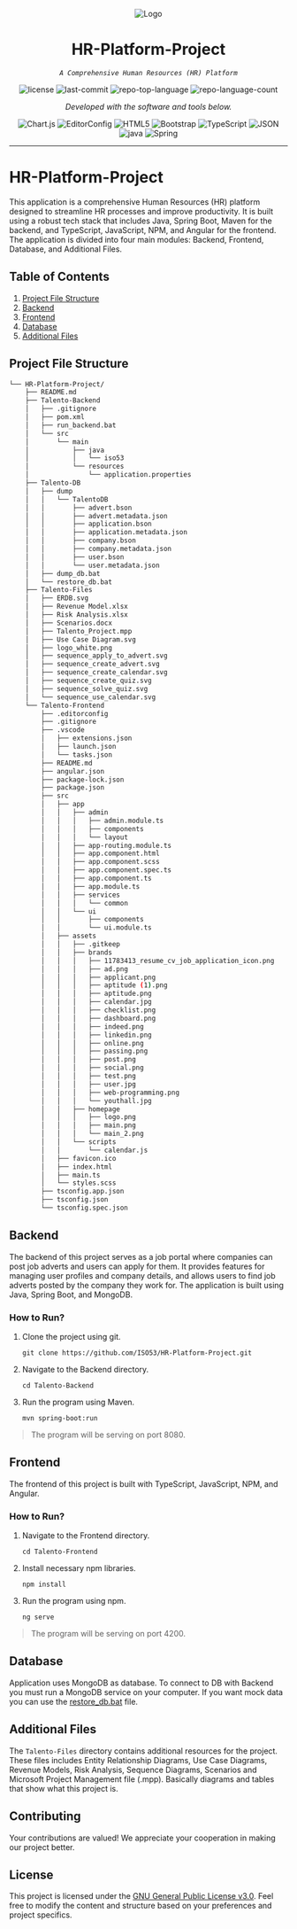<p align="center">
  <picture>
    <source srcset="Talento-Files/logo_white.png" media="(prefers-color-scheme: dark)">
    <img src="Talento-Files/logo_dark.png" alt="Logo">
  </picture>
</p>
<p align="center">
    <h1 align="center">HR-Platform-Project</h1>
</p>
<p align="center">
    <em><code>A Comprehensive Human Resources (HR) Platform</code></em>
</p>
<p align="center">
	<img src="https://img.shields.io/github/license/ISO53/HR-Platform-Project?style=flat&color=0080ff" alt="license">
	<img src="https://img.shields.io/github/last-commit/ISO53/HR-Platform-Project?style=flat&logo=git&logoColor=white&color=0080ff" alt="last-commit">
	<img src="https://img.shields.io/github/languages/top/ISO53/HR-Platform-Project?style=flat&color=0080ff" alt="repo-top-language">
	<img src="https://img.shields.io/github/languages/count/ISO53/HR-Platform-Project?style=flat&color=0080ff" alt="repo-language-count">
<p>
<p align="center">
		<em>Developed with the software and tools below.</em>
</p>
<p align="center">
	<img src="https://img.shields.io/badge/Chart.js-FF6384.svg?style=flat&logo=chartdotjs&logoColor=white" alt="Chart.js">
	<img src="https://img.shields.io/badge/EditorConfig-FEFEFE.svg?style=flat&logo=EditorConfig&logoColor=black" alt="EditorConfig">
	<img src="https://img.shields.io/badge/HTML5-E34F26.svg?style=flat&logo=HTML5&logoColor=white" alt="HTML5">
	<img src="https://img.shields.io/badge/Bootstrap-7952B3.svg?style=flat&logo=Bootstrap&logoColor=white" alt="Bootstrap">
	<img src="https://img.shields.io/badge/TypeScript-3178C6.svg?style=flat&logo=TypeScript&logoColor=white" alt="TypeScript">
	<img src="https://img.shields.io/badge/JSON-000000.svg?style=flat&logo=JSON&logoColor=white" alt="JSON">
	<img src="https://img.shields.io/badge/java-%23ED8B00.svg?style=flat&logo=openjdk&logoColor=white" alt="java">
	<img src="https://img.shields.io/badge/Spring-000000.svg?style=flat&logo=Spring&logoColor=white" alt="Spring">
</p>
<hr>

# HR-Platform-Project

This application is a comprehensive Human Resources (HR) platform designed to streamline HR processes and improve productivity. It is built using a robust tech stack that includes Java, Spring Boot, Maven for the backend, and TypeScript, JavaScript, NPM, and Angular for the frontend. The application is divided into four main modules: Backend, Frontend, Database, and Additional Files.

## Table of Contents

1. [Project File Structure](#project-file-structure)
2. [Backend](#backend)
3. [Frontend](#frontend)
4. [Database](#database)
5. [Additional Files](#additional-files)

## Project File Structure

```sh
└── HR-Platform-Project/
    ├── README.md
    ├── Talento-Backend
    │   ├── .gitignore
    │   ├── pom.xml
    │   ├── run_backend.bat
    │   └── src
    │       └── main
    │           ├── java
    │           │   └── iso53
    │           └── resources
    │               └── application.properties
    ├── Talento-DB
    │   ├── dump
    │   │   └── TalentoDB
    │   │       ├── advert.bson
    │   │       ├── advert.metadata.json
    │   │       ├── application.bson
    │   │       ├── application.metadata.json
    │   │       ├── company.bson
    │   │       ├── company.metadata.json
    │   │       ├── user.bson
    │   │       └── user.metadata.json
    │   ├── dump_db.bat
    │   └── restore_db.bat
    ├── Talento-Files
    │   ├── ERDB.svg
    │   ├── Revenue Model.xlsx
    │   ├── Risk Analysis.xlsx
    │   ├── Scenarios.docx
    │   ├── Talento_Project.mpp
    │   ├── Use Case Diagram.svg
    │   ├── logo_white.png
    │   ├── sequence_apply_to_advert.svg
    │   ├── sequence_create_advert.svg
    │   ├── sequence_create_calendar.svg
    │   ├── sequence_create_quiz.svg
    │   ├── sequence_solve_quiz.svg
    │   └── sequence_use_calendar.svg
    └── Talento-Frontend
        ├── .editorconfig
        ├── .gitignore
        ├── .vscode
        │   ├── extensions.json
        │   ├── launch.json
        │   └── tasks.json
        ├── README.md
        ├── angular.json
        ├── package-lock.json
        ├── package.json
        ├── src
        │   ├── app
        │   │   ├── admin
        │   │   │   ├── admin.module.ts
        │   │   │   ├── components
        │   │   │   └── layout
        │   │   ├── app-routing.module.ts
        │   │   ├── app.component.html
        │   │   ├── app.component.scss
        │   │   ├── app.component.spec.ts
        │   │   ├── app.component.ts
        │   │   ├── app.module.ts
        │   │   ├── services
        │   │   │   └── common
        │   │   └── ui
        │   │       ├── components
        │   │       └── ui.module.ts
        │   ├── assets
        │   │   ├── .gitkeep
        │   │   ├── brands
        │   │   │   ├── 11783413_resume_cv_job_application_icon.png
        │   │   │   ├── ad.png
        │   │   │   ├── applicant.png
        │   │   │   ├── aptitude (1).png
        │   │   │   ├── aptitude.png
        │   │   │   ├── calendar.jpg
        │   │   │   ├── checklist.png
        │   │   │   ├── dashboard.png
        │   │   │   ├── indeed.png
        │   │   │   ├── linkedin.png
        │   │   │   ├── online.png
        │   │   │   ├── passing.png
        │   │   │   ├── post.png
        │   │   │   ├── social.png
        │   │   │   ├── test.png
        │   │   │   ├── user.jpg
        │   │   │   ├── web-programming.png
        │   │   │   └── youthall.jpg
        │   │   ├── homepage
        │   │   │   ├── logo.png
        │   │   │   ├── main.png
        │   │   │   └── main_2.png
        │   │   └── scripts
        │   │       └── calendar.js
        │   ├── favicon.ico
        │   ├── index.html
        │   ├── main.ts
        │   └── styles.scss
        ├── tsconfig.app.json
        ├── tsconfig.json
        └── tsconfig.spec.json
```

## Backend

The backend of this project serves as a job portal where companies can post job adverts and users can apply for them. It provides features for managing user profiles and company details, and allows users to find job adverts posted by the company they work for. The application is built using Java, Spring Boot, and MongoDB.

### How to Run?

1. Clone the project using git.

    ```shell
    git clone https://github.com/ISO53/HR-Platform-Project.git
    ```

2. Navigate to the Backend directory.

    ```shell
    cd Talento-Backend
    ```

3. Run the program using Maven.

    ```shell
    mvn spring-boot:run
    ```

> The program will be serving on port 8080.

## Frontend

The frontend of this project is built with TypeScript, JavaScript, NPM, and Angular.

### How to Run?

1. Navigate to the Frontend directory.

    ```shell
    cd Talento-Frontend
    ```
3. Install necessary npm libraries.

    ```shell
    npm install
    ```
2. Run the program using npm.

    ```shell
    ng serve
    ```

> The program will be serving on port 4200.

## Database

Application uses MongoDB as database. To connect to DB with Backend you must run a MongoDB service on your computer. If you want mock data you can use the [restore_db.bat](Talento-DB/restore_db.bat) file.

## Additional Files

The `Talento-Files` directory contains additional resources for the project. These files includes Entity Relationship Diagrams, Use Case Diagrams, Revenue Models, Risk Analysis, Sequence Diagrams, Scenarios and Microsoft Project Management file (.mpp). Basically diagrams and tables that show what this project is.

## Contributing

Your contributions are valued! We appreciate your cooperation in making our project better.

## License

This project is licensed under the [GNU General Public License v3.0](LICENSE). Feel free to modify the content and structure based on your preferences and project specifics.